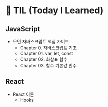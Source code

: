 # 📖 TIL (Today I Learned)
## JavaScript

- 모던 자바스크립트 핵심 가이드
  - Chapter 0. 자바스크립트 기초
  - Chapter 01. var, let, const
  - Chapter 02. 화살표 함수
  - Chapter 03. 함수 기본값 인수



## React

- React 이론
  - Hooks
